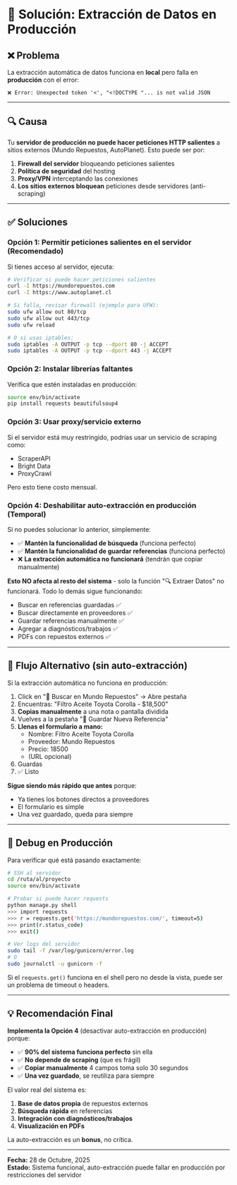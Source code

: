 # 🔧 Solución: Extracción de Datos en Producción

## ❌ Problema

La extracción automática de datos funciona en **local** pero falla en **producción** con el error:
```
❌ Error: Unexpected token '<', "<!DOCTYPE "... is not valid JSON
```

---

## 🔍 Causa

Tu **servidor de producción no puede hacer peticiones HTTP salientes** a sitios externos (Mundo Repuestos, AutoPlanet). Esto puede ser por:

1. **Firewall del servidor** bloqueando peticiones salientes
2. **Política de seguridad** del hosting
3. **Proxy/VPN** interceptando las conexiones
4. **Los sitios externos bloquean** peticiones desde servidores (anti-scraping)

---

## ✅ Soluciones

### **Opción 1: Permitir peticiones salientes en el servidor (Recomendado)**

Si tienes acceso al servidor, ejecuta:

```bash
# Verificar si puede hacer peticiones salientes
curl -I https://mundorepuestos.com
curl -I https://www.autoplanet.cl

# Si falla, revisar firewall (ejemplo para UFW):
sudo ufw allow out 80/tcp
sudo ufw allow out 443/tcp
sudo ufw reload

# O si usas iptables:
sudo iptables -A OUTPUT -p tcp --dport 80 -j ACCEPT
sudo iptables -A OUTPUT -p tcp --dport 443 -j ACCEPT
```

### **Opción 2: Instalar librerías faltantes**

Verifica que estén instaladas en producción:

```bash
source env/bin/activate
pip install requests beautifulsoup4
```

### **Opción 3: Usar proxy/servicio externo**

Si el servidor está muy restringido, podrías usar un servicio de scraping como:
- ScraperAPI
- Bright Data
- ProxyCrawl

Pero esto tiene costo mensual.

### **Opción 4: Deshabilitar auto-extracción en producción (Temporal)**

Si no puedes solucionar lo anterior, simplemente:
- ✅ **Mantén la funcionalidad de búsqueda** (funciona perfecto)
- ✅ **Mantén la funcionalidad de guardar referencias** (funciona perfecto)
- ❌ **La extracción automática no funcionará** (tendrán que copiar manualmente)

**Esto NO afecta al resto del sistema** - solo la función "🔍 Extraer Datos" no funcionará. Todo lo demás sigue funcionando:
- Buscar en referencias guardadas ✅
- Buscar directamente en proveedores ✅
- Guardar referencias manualmente ✅
- Agregar a diagnósticos/trabajos ✅
- PDFs con repuestos externos ✅

---

## 🎯 Flujo Alternativo (sin auto-extracción)

Si la extracción automática no funciona en producción:

1. Click en "🛒 Buscar en Mundo Repuestos" → Abre pestaña
2. Encuentras: "Filtro Aceite Toyota Corolla - $18,500"
3. **Copias manualmente** a una nota o pantalla dividida
4. Vuelves a la pestaña "💾 Guardar Nueva Referencia"
5. **Llenas el formulario a mano:**
   - Nombre: Filtro Aceite Toyota Corolla
   - Proveedor: Mundo Repuestos
   - Precio: 18500
   - (URL opcional)
6. Guardas
7. ✅ Listo

**Sigue siendo más rápido que antes** porque:
- Ya tienes los botones directos a proveedores
- El formulario es simple
- Una vez guardado, queda para siempre

---

## 🔧 Debug en Producción

Para verificar qué está pasando exactamente:

```bash
# SSH al servidor
cd /ruta/al/proyecto
source env/bin/activate

# Probar si puede hacer requests
python manage.py shell
>>> import requests
>>> r = requests.get('https://mundorepuestos.com/', timeout=5)
>>> print(r.status_code)
>>> exit()

# Ver logs del servidor
sudo tail -f /var/log/gunicorn/error.log
# O
sudo journalctl -u gunicorn -f
```

Si el `requests.get()` funciona en el shell pero no desde la vista, puede ser un problema de timeout o headers.

---

## 💡 Recomendación Final

**Implementa la Opción 4** (desactivar auto-extracción en producción) porque:
- ✅ **90% del sistema funciona perfecto** sin ella
- ✅ **No depende de scraping** (que es frágil)
- ✅ **Copiar manualmente** 4 campos toma solo 30 segundos
- ✅ **Una vez guardado**, se reutiliza para siempre

El valor real del sistema es:
1. **Base de datos propia** de repuestos externos
2. **Búsqueda rápida** en referencias
3. **Integración con diagnósticos/trabajos**
4. **Visualización en PDFs**

La auto-extracción es un **bonus**, no crítica.

---

**Fecha:** 28 de Octubre, 2025  
**Estado:** Sistema funcional, auto-extracción puede fallar en producción por restricciones del servidor



